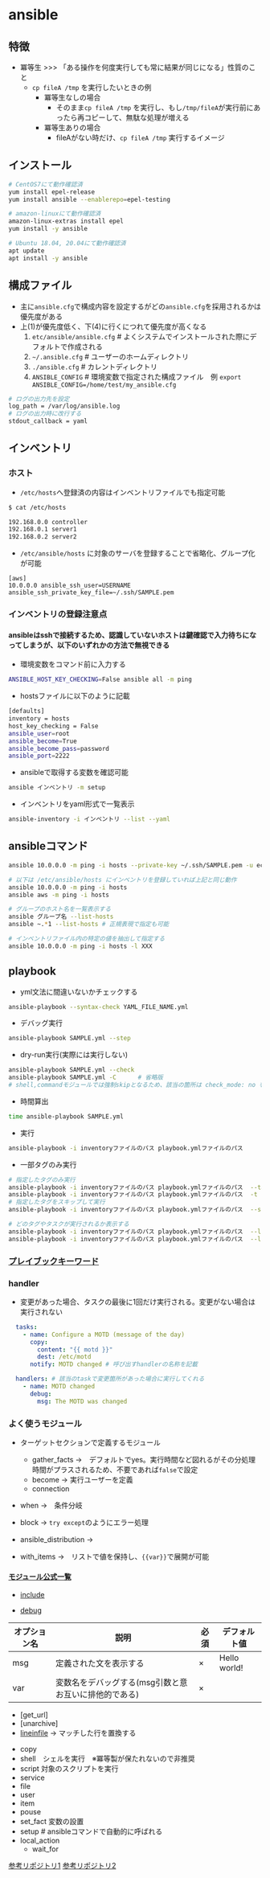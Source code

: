 # ansible

## 特徴

* 冪等生 >>> 「ある操作を何度実行しても常に結果が同じになる」性質のこと
  * `cp fileA /tmp` を実行したいときの例
    * 冪等生なしの場合
      * そのまま`cp fileA /tmp` を実行し、もし`/tmp/fileA`が実行前にあったら再コピーして、無駄な処理が増える
    * 冪等生ありの場合
      * fileAがない時だけ、`cp fileA /tmp` 実行するイメージ

## インストール

```sh
# CentOS7にて動作確認済
yum install epel-release
yum install ansible --enablerepo=epel-testing

# amazon-linuxにて動作確認済
amazon-linux-extras install epel
yum install -y ansible

# Ubuntu 18.04, 20.04にて動作確認済
apt update
apt install -y ansible
```

## 構成ファイル

* 主に`ansible.cfg`で構成内容を設定するがどの`ansible.cfg`を採用されるかは優先度がある
* 上(1)が優先度低く、下(4)に行くにつれて優先度が高くなる
  1. `etc/ansible/ansible.cfg` # よくシステムでインストールされた際にデフォルトで作成される
  1. `~/.ansible.cfg`          # ユーザーのホームディレクトリ
  1. `./ansible.cfg`           # カレントディレクトリ
  1. `ANSIBLE_CONFIG`          # 環境変数で指定された構成ファイル　例 `export ANSIBLE_CONFIG=/home/test/my_ansible.cfg`

```sh
# ログの出力先を設定
log_path = /var/log/ansible.log
# ログの出力時に改行する
stdout_callback = yaml
```

## インベントリ

### ホスト

* `/etc/hosts`へ登録済の内容はインベントリファイルでも指定可能

```sh
$ cat /etc/hosts

192.168.0.0 controller
192.168.0.1 server1
192.168.0.2 server2
```

* `/etc/ansible/hosts` に対象のサーバを登録することで省略化、グループ化が可能

```host
[aws]
10.0.0.0 ansible_ssh_user=USERNAME ansible_ssh_private_key_file=~/.ssh/SAMPLE.pem
```

### インベントリの登録注意点

#### ansibleはsshで接続するため、認識していないホストは鍵確認で入力待ちになってしまうが、以下のいずれかの方法で無視できる

* 環境変数をコマンド前に入力する

```sh
ANSIBLE_HOST_KEY_CHECKING=False ansible all -m ping
```

* hostsファイルに以下のように記載

```sh
[defaults]
inventory = hosts
host_key_checking = False
ansible_user=root
ansible_become=True
ansible_become_pass=password
ansible_port=2222
```

* ansibleで取得する変数を確認可能

```sh
ansible インベントリ -m setup
```

* インベントリをyaml形式で一覧表示

```sh
ansible-inventory -i インベントリ --list --yaml
```

## ansibleコマンド

```sh
ansible 10.0.0.0 -m ping -i hosts --private-key ~/.ssh/SAMPLE.pem -u ec2-user

# 以下は /etc/ansible/hosts にインベントリを登録していれば上記と同じ動作
ansible 10.0.0.0 -m ping -i hosts
ansible aws -m ping -i hosts

# グループのホスト名を一覧表示する
ansible グループ名 --list-hosts
ansible ~.*1 --list-hosts # 正規表現で指定も可能

# インベントリファイル内の特定の値を抽出して指定する
ansible 10.0.0.0 -m ping -i hosts -l XXX
```

## playbook

* yml文法に間違いないかチェックする

```sh
ansible-playbook --syntax-check YAML_FILE_NAME.yml
```

* デバッグ実行

```sh
ansible-playbook SAMPLE.yml --step
```

* dry-run実行(実際には実行しない)

```sh
ansible-playbook SAMPLE.yml --check
ansible-playbook SAMPLE.yml -C      # 省略版
# shell,commandモジュールでは強制skipとなるため、該当の箇所は check_mode: no を利用する
```

* 時間算出

```sh
time ansible-playbook SAMPLE.yml
```

* 実行

```sh
ansible-playbook -i inventoryファイルのパス playbook.ymlファイルのパス
```

* 一部タグのみ実行

```sh
# 指定したタグのみ実行
ansible-playbook -i inventoryファイルのパス playbook.ymlファイルのパス  --tags=タグ名
ansible-playbook -i inventoryファイルのパス playbook.ymlファイルのパス  -t "タグ名1,タグ名2"  # 省略版
# 指定したタグをスキップして実行
ansible-playbook -i inventoryファイルのパス playbook.ymlファイルのパス  --skip-tags="タグ名１,タグ名"

# どのタグやタスクが実行されるか表示する
ansible-playbook -i inventoryファイルのパス playbook.ymlファイルのパス  --list-tags   # 実行タグを表示
ansible-playbook -i inventoryファイルのパス playbook.ymlファイルのパス  --list-tasks  # 実行タスクを表示
```

### [プレイブックキーワード](https://docs.ansible.com/ansible/2.9/reference_appendices/playbooks_keywords.html)

### handler

* 変更があった場合、タスクの最後に1回だけ実行される。変更がない場合は実行されない

```yaml
  tasks:
    - name: Configure a MOTD (message of the day)
      copy:
        content: "{{ motd }}"
        dest: /etc/motd
      notify: MOTD changed # 呼び出すhandlerの名称を記載

  handlers: # 該当のtaskで変更箇所があった場合に実行してくれる
    - name: MOTD changed
      debug:
        msg: The MOTD was changed
```

### よく使うモジュール

* ターゲットセクションで定義するモジュール
  * gather_facts →　デフォルトでyes。実行時間など図れるがその分処理時間がプラスされるため、不要であれば`false`で設定
  * become       → 実行ユーザーを定義
  * connection   

* when →　条件分岐
* block → `try except`のようにエラー処理
* ansible_distribution →　
* with_items →　リストで値を保持し、`{{var}}`で展開が可能

#### [モジュール公式一覧](https://docs.ansible.com/ansible/2.9/modules/modules_by_category.html)

* [include](https://docs.ansible.com/ansible/2.9/modules/include_module.html#include-module)

* [debug](https://docs.ansible.com/ansible/2.9/modules/debug_module.html#debug-module)

| オプション名 | 説明　| 必須 | デフォルト値 |
| - | - | - | - |
| msg | 定義された文を表示する | × | Hello world! |　
| var | 変数名をデバッグする(msg引数と意お互いに排他的である) | × | |

* [get_url]
* [unarchive]
* [lineinfile](https://docs.ansible.com/ansible/2.9/modules/lineinfile_module.html#lineinfile-module) → マッチした行を置換する

- copy
- shell　シェルを実行　※冪等製が保たれないので非推奨
- script 対象のスクリプトを実行
- service
- file
- user
- item
- pouse 
- set_fact 変数の設置
- setup # ansibleコマンドで自動的に呼ばれる
- local_action
  - wait_for

[参考リポジトリ1](https://github.com/spurin/diveintoansible-lab/blob/master/docker-compose.yaml)
[参考リポジトリ2](https://github.com/spurin/diveintoansible)
